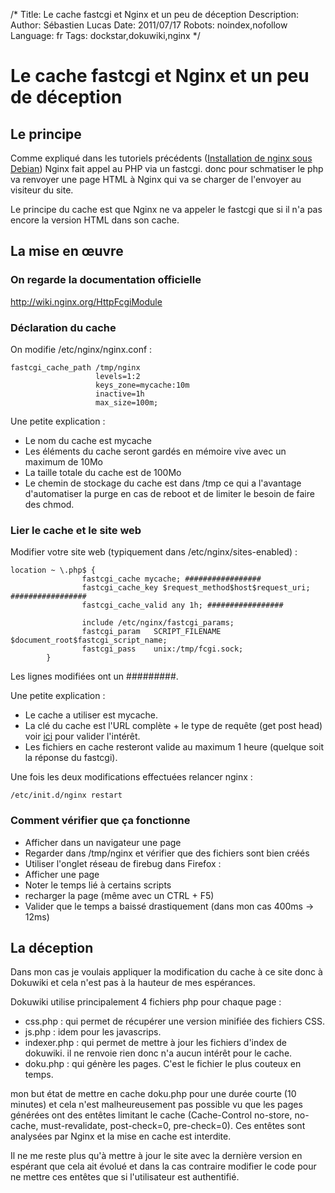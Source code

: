 /*
Title: Le cache fastcgi et Nginx et un peu de déception
Description: 
Author: Sébastien Lucas
Date: 2011/07/17
Robots: noindex,nofollow
Language: fr
Tags: dockstar,dokuwiki,nginx
*/
# Le cache fastcgi et Nginx et un peu de déception

## Le principe
Comme expliqué dans les tutoriels précédents ([Installation de nginx sous Debian](/blog/nginx-php-install)) Nginx fait appel au PHP via un fastcgi. donc pour schmatiser le php va renvoyer une page HTML à Nginx qui va se charger de l'envoyer au visiteur du site.

Le principe du cache est que Nginx ne va appeler le fastcgi que si il n'a pas encore la version HTML dans son cache.

## La mise en œuvre

### On regarde la documentation officielle
http://wiki.nginx.org/HttpFcgiModule

### Déclaration du cache

On modifie /etc/nginx/nginx.conf :

```
fastcgi_cache_path /tmp/nginx
                   levels=1:2
                   keys_zone=mycache:10m
                   inactive=1h
                   max_size=100m;
```
Une petite explication : 
*	Le nom du cache est mycache
*	Les éléments du cache seront gardés en mémoire vive avec un maximum de 10Mo
*	La taille totale du cache est de 100Mo
*	Le chemin de stockage du cache est dans /tmp ce qui a l'avantage d'automatiser la purge en cas de reboot et de limiter le besoin de faire des chmod.

### Lier le cache et le site web

Modifier votre site web (typiquement dans /etc/nginx/sites-enabled) :

```
location ~ \.php$ {
                fastcgi_cache mycache; #################
                fastcgi_cache_key $request_method$host$request_uri; #################
                fastcgi_cache_valid any 1h; #################

                include /etc/nginx/fastcgi_params;
                fastcgi_param   SCRIPT_FILENAME  $document_root$fastcgi_script_name;
                fastcgi_pass    unix:/tmp/fcgi.sock;
        }
```

Les lignes modifiées ont un #########.

Une petite explication :
*	Le cache a utiliser est mycache.
*	La clé du cache est l'URL complète + le type de requête (get post head) voir [ici](http://tonykwon.com/tag/fastcgi_cache/) pour valider l'intérêt.
*	Les fichiers en cache resteront valide au maximum 1 heure (quelque soit la réponse du fastcgi).

Une fois les deux modifications effectuées relancer nginx :

```
/etc/init.d/nginx restart
```

### Comment vérifier que ça fonctionne

*	Afficher dans un navigateur une page
*	Regarder dans /tmp/nginx et vérifier que des fichiers sont bien créés
*	Utiliser l'onglet réseau de firebug dans Firefox :
   * Afficher une page
   * Noter le temps lié à certains scripts
   * recharger la page (même avec un CTRL + F5)
   * Valider que le temps a baissé drastiquement (dans mon cas 400ms -> 12ms)

## La déception

Dans mon cas je voulais appliquer la modification du cache à ce site donc à Dokuwiki et cela n'est pas à la hauteur de mes espérances.

Dokuwiki utilise principalement 4 fichiers php pour chaque page :
*	css.php : qui permet de récupérer une version minifiée des fichiers CSS.
*	js.php : idem pour les javascrips.
*	indexer.php : qui permet de mettre à jour les fichiers d'index de dokuwiki. il ne renvoie rien donc n'a aucun intérêt pour le cache.
*	doku.php : qui génère les pages. C'est le fichier le plus couteux en temps.

mon but état de mettre en cache doku.php pour une durée courte (10 minutes) et cela n'est malheureusement pas possible vu que les pages générées ont des entêtes limitant le cache (Cache-Control	no-store, no-cache, must-revalidate, post-check=0, pre-check=0). Ces entêtes sont analysées par Nginx et la mise en cache est interdite.

Il ne me reste plus qu'à mettre à jour le site avec la dernière version en espérant que cela ait évolué et dans la cas contraire modifier le code pour ne mettre ces entêtes que si l'utilisateur est authentifié.







